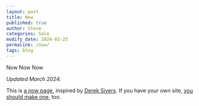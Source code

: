 ```yaml
---
layout: post
title: Now
published: true
author: Steve
categories: Sale
modify_date: 2024-03-25
permalink: /now/
tags: blog
---
```


<!doctype html>
<html>
<head>
<title>Now</title>
</head>
<span>Now Now Now</span>
</h2><p><em><span>Updated March 2024.</span></em><span> </span></p>  
<p><span>This is </span><a href='https://nownownow.com/about'><span>a now page</span></a><span>, inspired by </span><a href='https://sive.rs'><span>Derek Sivers</span></a><span>. If you have your own site, </span><a href='https://nownownow.com/about'><span>you should make one</span></a><span>, too.</span></p>
</html>
